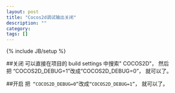 ```yaml
---
layout: post
title: "Cocos2d调试输出关闭"
description: ""
category: 
tags: []
---
```

{% include JB/setup %}

##关闭
可以直接在项目的 build settings 中搜索" COCOS2D"，
然后把 “COCOS2D_DEBUG=1”改成“COCOS2D_DEBUG=0”，
就可以了。

##开启
把``` “COCOS2D_DEBUG=0”```改成```“COCOS2D_DEBUG=1”```，
就可以了。